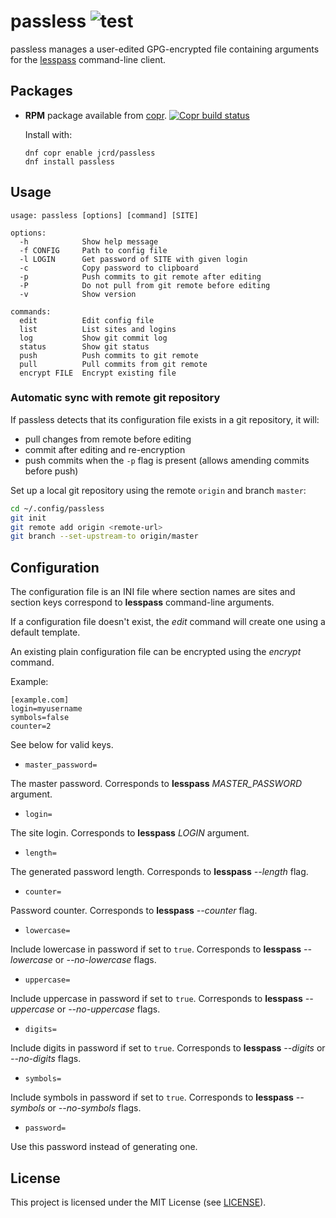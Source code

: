 # passless ![test](https://github.com/jcrd/passless/actions/workflows/test.yml/badge.svg)

passless manages a user-edited GPG-encrypted file containing arguments for the
[lesspass](https://pypi.org/project/lesspass/) command-line client.

## Packages

* **RPM** package available from [copr][1]. [![Copr build status](https://copr.fedorainfracloud.org/coprs/jcrd/passless/package/passless/status_image/last_build.png)](https://copr.fedorainfracloud.org/coprs/jcrd/passless/package/passless/)

  Install with:
  ```
  dnf copr enable jcrd/passless
  dnf install passless
  ```

## Usage

```
usage: passless [options] [command] [SITE]

options:
  -h            Show help message
  -f CONFIG     Path to config file
  -l LOGIN      Get password of SITE with given login
  -c            Copy password to clipboard
  -p            Push commits to git remote after editing
  -P            Do not pull from git remote before editing
  -v            Show version

commands:
  edit          Edit config file
  list          List sites and logins
  log           Show git commit log
  status        Show git status
  push          Push commits to git remote
  pull          Pull commits from git remote
  encrypt FILE  Encrypt existing file
```

### Automatic sync with remote git repository
If passless detects that its configuration file exists in a git repository,
it will:
* pull changes from remote before editing
* commit after editing and re-encryption
* push commits when the `-p` flag is present
  (allows amending commits before push)

Set up a local git repository using the remote `origin` and branch `master`:
```sh
cd ~/.config/passless
git init
git remote add origin <remote-url>
git branch --set-upstream-to origin/master
```

## Configuration

The configuration file is an INI file where section names are sites
and section keys correspond to **lesspass** command-line arguments.

If a configuration file doesn't exist, the _edit_ command will create one using
a default template.

An existing plain configuration file can be encrypted using the _encrypt_
command.

Example:
```
[example.com]
login=myusername
symbols=false
counter=2
```

See below for valid keys.

* `master_password=`

The master password.
Corresponds to **lesspass** _MASTER_PASSWORD_ argument.

* `login=`

The site login.
Corresponds to **lesspass** _LOGIN_ argument.

* `length=`

The generated password length.
Corresponds to **lesspass** _--length_ flag.

* `counter=`

Password counter.
Corresponds to **lesspass** _--counter_ flag.

* `lowercase=`

Include lowercase in password if set to `true`.
Corresponds to **lesspass** _--lowercase_ or _--no-lowercase_ flags.

* `uppercase=`

Include uppercase in password if set to `true`.
Corresponds to **lesspass** _--uppercase_ or _--no-uppercase_ flags.

* `digits=`

Include digits in password if set to `true`.
Corresponds to **lesspass** _--digits_ or _--no-digits_ flags.

* `symbols=`

Include symbols in password if set to `true`.
Corresponds to **lesspass** _--symbols_ or _--no-symbols_ flags.

* `password=`

Use this password instead of generating one.

## License

This project is licensed under the MIT License (see [LICENSE](LICENSE)).

[1]: https://copr.fedorainfracloud.org/coprs/jcrd/passless/
